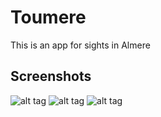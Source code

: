 # Toumere
This is an app for sights in Almere
## Screenshots 

![alt tag](http://i.imgur.com/duhyJ4d.png)
![alt tag](http://i.imgur.com/5ifgFoY.png)
![alt tag](http://i.imgur.com/qUpWVJ8.png)
